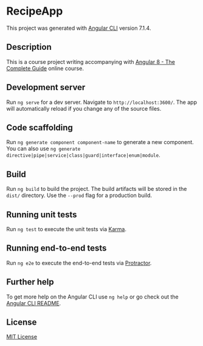 # RecipeApp

This project was generated with [Angular CLI](https://github.com/angular/angular-cli) version 7.1.4.

## Description

This is a course project writing accompanying with [Angular 8 - The Complete Guide](https://www.udemy.com/course/the-complete-guide-to-angular-2) online course.

## Development server

Run `ng serve` for a dev server. Navigate to `http://localhost:3600/`. The app will automatically reload if you change any of the source files.

## Code scaffolding

Run `ng generate component component-name` to generate a new component. You can also use `ng generate directive|pipe|service|class|guard|interface|enum|module`.

## Build

Run `ng build` to build the project. The build artifacts will be stored in the `dist/` directory. Use the `--prod` flag for a production build.

## Running unit tests

Run `ng test` to execute the unit tests via [Karma](https://karma-runner.github.io).

## Running end-to-end tests

Run `ng e2e` to execute the end-to-end tests via [Protractor](http://www.protractortest.org/).

## Further help

To get more help on the Angular CLI use `ng help` or go check out the [Angular CLI README](https://github.com/angular/angular-cli/blob/master/README.md).

## License

[MIT License](https://github.com/joekraken/ng-recipe-app/blob/master/LICENSE)
